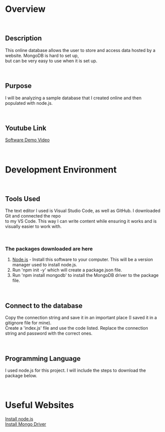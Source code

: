  # Overview 

<p>&nbsp;</p>

## Description
This online database allows the user to store and access data hosted by a website. MongoDB is hard to set up,  
but can be very easy to use when it is set up.  

<p>&nbsp;</p>

## Purpose 
I will be analyzing a sample database that I created online and then populated with node.js.  

<p>&nbsp;</p>

## Youtube Link

[Software Demo Video](https://youtu.be/gvyfMaEIxns)

<p>&nbsp;</p>

# Development Environment

<p>&nbsp;</p>

## Tools Used

The text editor I used is Visual Studio Code, as well as GitHub. I downloaded Git and connected the repo  
to my VS Code. This way I can write content while ensuring it works and is visually easier to work with.  

<p>&nbsp;</p>

### The packages downloaded are here
1. [Node.js](https://nodejs.org/en/download/) - Install this software to your computer. This will be a version manager used to install node.js.
2. Run 'npm init -y' which will create a package.json file.  
3. Run 'npm install mongodb' to install the MongoDB driver to the package file.  

<p>&nbsp;</p>

## Connect to the database
Copy the connection string and save it in an important place (I saved it in a gitignore file for mine).  
Create a 'index.js' file and use the code listed. Replace the connection string and password with the correct ones. 

<p>&nbsp;</p>

## Programming Language
I used node.js for this project. I will include the steps to download the package below.   


<p>&nbsp;</p>

# Useful Websites

[Install node.js](https://docs.npmjs.com/downloading-and-installing-node-js-and-npm)  
[Install Mongo Driver](https://docs.mongodb.com/drivers/node/quick-start#install-node-and-npm)
